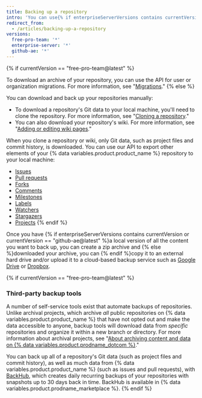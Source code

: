 ```yaml
---
title: Backing up a repository
intro: 'You can use{% if enterpriseServerVersions contains currentVersion or currentVersion == "github-ae@latest" %} Git and{% endif %} the API {% if currentVersion == "free-pro-team@latest" %}or a third-party tool {% endif %}to back up your repository.'
redirect_from:
  - /articles/backing-up-a-repository
versions:
  free-pro-team: '*'
  enterprise-server: '*'
  github-ae: '*'
---
```

{% if currentVersion == "free-pro-team@latest" %}

To download an archive of your repository, you can use the API for user or organization migrations. For more information, see "[Migrations](/v3/migrations/)."
{% else %}

You can download and back up your repositories manually:

- To download a repository's Git data to your local machine, you'll need to clone the repository. For more information, see "[Cloning a repository](/articles/cloning-a-repository)."
- You can also download your repository's wiki. For more information, see "[Adding or editing wiki pages](/articles/adding-or-editing-wiki-pages)."

When you clone a repository or wiki, only Git data, such as project files and commit history, is downloaded. You can use our API to export other elements of your {% data variables.product.product_name %} repository to your local machine:

- [Issues](/v3/issues/#list-issues-for-a-repository)
- [Pull requests](/v3/pulls/#list-pull-requests)
- [Forks](/rest/reference/repos#list-forks)
- [Comments](/rest/reference/issues#list-issue-comments-for-a-repository)
- [Milestones](/rest/reference/issues#list-milestones)
- [Labels](/rest/reference/issues#list-labels-for-a-repository)
- [Watchers](/rest/reference/activity#list-watchers)
- [Stargazers](/rest/reference/activity#list-stargazers)
- [Projects](/v3/projects/#list-repository-projects)
{% endif %}

Once you have {% if enterpriseServerVersions contains currentVersion or currentVersion == "github-ae@latest" %}a local version of all the content you want to back up, you can create a zip archive and {% else %}downloaded your archive, you can {% endif %}copy it to an external hard drive and/or upload it to a cloud-based backup service such as [Google Drive](https://www.google.com/drive/) or [Dropbox](https://www.dropbox.com/).

{% if currentVersion == "free-pro-team@latest" %}
### Third-party backup tools

A number of self-service tools exist that automate backups of repositories. Unlike archival projects, which archive _all_ public repositories on {% data variables.product.product_name %} that have not opted out and make the data accessible to anyone, backup tools will download data from _specific_ repositories and organize it within a new branch or directory. For more information about archival projects, see "[About archiving content and data on {% data variables.product.prodname_dotcom %}](/github/creating-cloning-and-archiving-repositories/about-archiving-content-and-data-on-github#about-the-github-archive-program)."

You can back up all of a repository's Git data (such as project files and commit history), as well as much data from {% data variables.product.product_name %} (such as issues and pull requests), with [BackHub](https://github.com/marketplace/backhub), which creates daily recurring backups of your repositories with snapshots up to 30 days back in time. BackHub is available in {% data variables.product.prodname_marketplace %}.
{% endif %}
